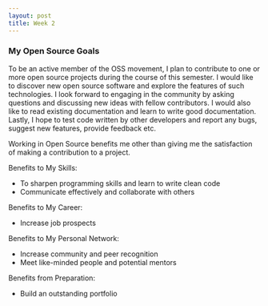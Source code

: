 ```yaml
---
layout: post
title: Week 2
---
```



### My Open Source Goals

To be an active member of the OSS movement, I plan to contribute to one or more open source projects during the course of this semester. I would like to discover new open source software and explore the features of such technologies. I look forward to engaging in the community by asking questions and discussing new ideas with fellow contributors. I would also like to read existing documentation and learn to write good documentation. Lastly, I hope to test code written by other developers and report any bugs, suggest new features, provide feedback etc.

Working in Open Source benefits me other than giving me the satisfaction of making a contribution to a project. 

Benefits to My Skills:
* To sharpen programming skills and learn to write clean code
* Communicate effectively and collaborate with others

Benefits to My Career:
* Increase job prospects

Benefits to My Personal Network:
* Increase community and peer recognition
* Meet like-minded people and potential mentors

Benefits from Preparation:
* Build an outstanding portfolio
